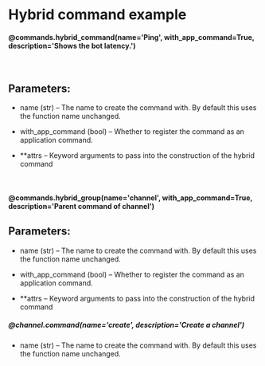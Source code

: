 # **Hybrid command example**

#### @commands.hybrid_command(name='Ping', with_app_command=True, description='Shows the bot latency.')

<br>

## Parameters:
- name (str) – The name to create the command with. By default this uses the function name unchanged.

- with_app_command (bool) – Whether to register the command as an application command.

- **attrs – Keyword arguments to pass into the construction of the hybrid command


<br>


#### @commands.hybrid_group(name='channel', with_app_command=True, description='Parent command of channel')

## Parameters:
- name (str) – The name to create the command with. By default this uses the function name unchanged.

- with_app_command (bool) – Whether to register the command as an application command.

- **attrs – Keyword arguments to pass into the construction of the hybrid command

##### @channel.command(name='create', description='Create a channel')

- name (str) – The name to create the command with. By default this uses the function name unchanged.

